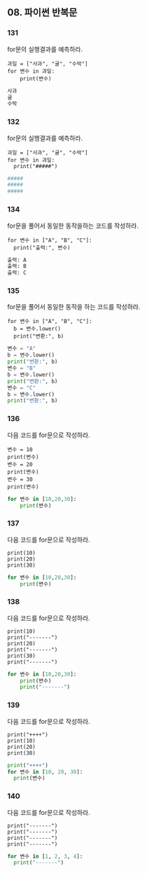 ## 08. 파이썬 반복문

### 131
for문의 실행결과를 예측하라.
```
과일 = ["사과", "귤", "수박"]
for 변수 in 과일:
    print(변수)
```    
```python
사과
귤
수박
```

### 132
for문의 실행결과를 예측하라.
```
과일 = ["사과", "귤", "수박"]
for 변수 in 과일:
  print("#####")
```
```python
#####
#####
#####
```

### 134
for문을 풀어서 동일한 동작을하는 코드를 작성하라.
```
for 변수 in ["A", "B", "C"]:
  print("출력:", 변수)
```
```python
출력: A
출력: B
출력: C
```

### 135
for문을 풀어서 동일한 동작을 하는 코드를 작성하라.
```
for 변수 in ["A", "B", "C"]:
  b = 변수.lower()
  print("변환:", b)
```
```python
변수 = "A"
b = 변수.lower()
print("변환:", b)
변수 = "B"
b = 변수.lower()
print("변환:", b)
변수 = "C"
b = 변수.lower()
print("변환:", b)
```

### 136
다음 코드를 for문으로 작성하라.
```
변수 = 10
print(변수)
변수 = 20
print(변수)
변수 = 30
print(변수)
```
```python
for 변수 in [10,20,30]:
    print(변수)
```

### 137
다음 코드를 for문으로 작성하라.
```
print(10)
print(20)
print(30)
```
```python
for 변수 in [10,20,30]:
    print(변수)
```

### 138
다음 코드를 for문으로 작성하라.
```
print(10)
print("-------")
print(20)
print("-------")
print(30)
print("-------")
```
```python
for 변수 in [10,20,30]:
    print(변수)
    print("-------")
```

### 139
다음 코드를 for문으로 작성하라.
```
print("++++")
print(10)
print(20)
print(30)
```
```python
print("++++")
for 변수 in [10, 20, 30]:
  print(변수)
```

### 140
다음 코드를 for문으로 작성하라.
```
print("-------")
print("-------")
print("-------")
print("-------")
```
```python
for 변수 in [1, 2, 3, 4]:
  print("-------")
```
